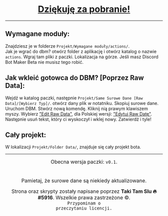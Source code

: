 <body>
	<!-- Wstęp -->

<center>
		<h1>
			<u>
				Dziękuję za pobranie!
			</u>
		</h1>
	</center>
	<hr />

<h2>
		Wymagane moduły:
	</h2>
	Znajdziesz je w folderze <code>Projekt/Wymagane moduły/actions/</code>.<br />
	Jak je wgrać do dbm? otwórz folder z aplikację i otwórz  katalog o nazwie <code>actions</code>. Wgraj tam pliki z paczki. Lokalizacja na górze. Jeśli masz Discord Bot Maker Beta nie musisz tego robić.
	<br />

<h2>
		Jak wkleić gotowca do DBM? [Poprzez Raw Data]:
	</h2>
	Wejdź w katalog paczki, następnie <code>Projekt/Same Surowe Dane [Raw Data]/[Wybierz Typ]/</code>. otwórz dany plik w notatniku. Skopiuj surowe dane. Uruchom DBM. Stwórz nową komendę. Kliknij nią prawym klawiszem myszy. Wybierz <u>"Edit Raw Data"</u>, dla Polskiej wersji: <u>"Edytuj Raw Datę"</u>. Następnie usuń tekst, który ci wyskoczył i wklej nowy. Zatwierdź i tyle!
	<br />

<h2>
		Cały projekt:
	</h2>
	W lokalizacji <code>Projekt/Folder Data/</code>, znajduje się cały projekt bota.
	<hr />

<!-- Stopka, Licencja -->
<center>
		<font size="3px">
			Obecna wersja paczki: <code>v0.1</code>.<br />
			<a
				href="https://www.youtube.com/c/TakiTamSlu"
				target="_blank" 
				title="Taki Tam Slu - YouTube"
				>
			</a> 
			<br />
			<br />
			Pamietaj, że surowe dane są niekiedy aktualizowane.<br />

Strona oraz skrypty zostały napisane poprzez <b>Taki Tam Slu 🔥#5916</b>. Wszelkie prawa zastrzeżone &copy;.<br />
			<code>Przypominam o przeczytaniu licencji.</code>
		</font>
	</center>
</body>
</html>

